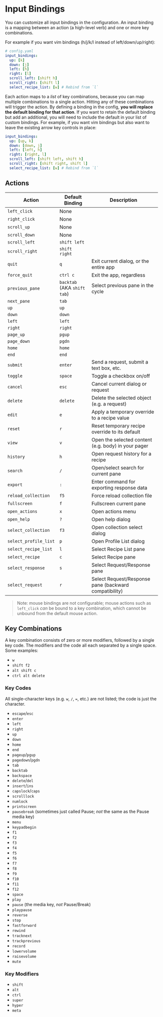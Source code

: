 # Input Bindings

You can customize all input bindings in the configuration. An input binding is a mapping between an action (a high-level verb) and one or more key combinations.

For example if you want vim bindings (h/j/k/l instead of left/down/up/right):

```yaml
# config.yaml
input_bindings:
  up: [k]
  down: [j]
  left: [h]
  right: [l]
  scroll_left: [shift h]
  scroll_right: [shift l]
  select_recipe_list: [w] # Rebind from `l`
```

Each action maps to a _list_ of key combinations, because you can map multiple combinations to a single action. Hitting any of these combinations will trigger the action. By defining a binding in the config, **you will replace the default binding for that action**. If you want to retain the default binding but add an additional, you will need to include the default in your list of custom bindings. For example, if you want vim bindings but also want to leave the existing arrow key controls in place:

```yaml
input_bindings:
  up: [up, k]
  down: [down, j]
  left: [left, h]
  right: [right, l]
  scroll_left: [shift left, shift h]
  scroll_right: [shift right, shift l]
  select_recipe_list: [w] # Rebind from `l`
```

## Actions

| Action                | Default Binding             | Description                                           |
| --------------------- | --------------------------- | ----------------------------------------------------- |
| `left_click`          | None                        |                                                       |
| `right_click`         | None                        |                                                       |
| `scroll_up`           | None                        |                                                       |
| `scroll_down`         | None                        |                                                       |
| `scroll_left`         | `shift left`                |                                                       |
| `scroll_right`        | `shift right`               |                                                       |
| `quit`                | `q`                         | Exit current dialog, or the entire app                |
| `force_quit`          | `ctrl c`                    | Exit the app, regardless                              |
| `previous_pane`       | `backtab` (AKA `shift tab`) | Select previous pane in the cycle                     |
| `next_pane`           | `tab`                       |                                                       |
| `up`                  | `up`                        |                                                       |
| `down`                | `down`                      |                                                       |
| `left`                | `left`                      |                                                       |
| `right`               | `right`                     |                                                       |
| `page_up`             | `pgup`                      |                                                       |
| `page_down`           | `pgdn`                      |                                                       |
| `home`                | `home`                      |                                                       |
| `end`                 | `end`                       |                                                       |
| `submit`              | `enter`                     | Send a request, submit a text box, etc.               |
| `toggle`              | `space`                     | Toggle a checkbox on/off                              |
| `cancel`              | `esc`                       | Cancel current dialog or request                      |
| `delete`              | `delete`                    | Delete the selected object (e.g. a request)           |
| `edit`                | `e`                         | Apply a temporary override to a recipe value          |
| `reset`               | `r`                         | Reset temporary recipe override to its default        |
| `view`                | `v`                         | Open the selected content (e.g. body) in your pager   |
| `history`             | `h`                         | Open request history for a recipe                     |
| `search`              | `/`                         | Open/select search for current pane                   |
| `export`              | `:`                         | Enter command for exporting response data             |
| `reload_collection`   | `f5`                        | Force reload collection file                          |
| `fullscreen`          | `f`                         | Fullscreen current pane                               |
| `open_actions`        | `x`                         | Open actions menu                                     |
| `open_help`           | `?`                         | Open help dialog                                      |
| `select_collection`   | `f3`                        | Open collection select dialog                         |
| `select_profile_list` | `p`                         | Open Profile List dialog                              |
| `select_recipe_list`  | `l`                         | Select Recipe List pane                               |
| `select_recipe`       | `c`                         | Select Recipe pane                                    |
| `select_response`     | `s`                         | Select Request/Response pane                          |
| `select_request`      | `r`                         | Select Request/Response pane (backward compatibility) |

> Note: mouse bindings are not configurable; mouse actions such as `left_click` _can_ be bound to a key combination, which cannot be unbound from the default mouse action.

## Key Combinations

A key combination consists of zero or more modifiers, followed by a single key code. The modifiers and the code all each separated by a single space. Some examples:

- `w`
- `shift f2`
- `alt shift c`
- `ctrl alt delete`

### Key Codes

All single-character keys (e.g. `w`, `/`, `=`, etc.) are not listed; the code is just the character.

- `escape`/`esc`
- `enter`
- `left`
- `right`
- `up`
- `down`
- `home`
- `end`
- `pageup`/`pgup`
- `pagedown`/`pgdn`
- `tab`
- `backtab`
- `backspace`
- `delete`/`del`
- `insert`/`ins`
- `capslock`/`caps`
- `scrolllock`
- `numlock`
- `printscreen`
- `pausebreak` (sometimes just called Pause; _not_ the same as the Pause media key)
- `menu`
- `keypadbegin`
- `f1`
- `f2`
- `f3`
- `f4`
- `f5`
- `f6`
- `f7`
- `f8`
- `f9`
- `f10`
- `f11`
- `f12`
- `space`
- `play`
- `pause` (the media key, _not_ Pause/Break)
- `playpause`
- `reverse`
- `stop`
- `fastforward`
- `rewind`
- `tracknext`
- `trackprevious`
- `record`
- `lowervolume`
- `raisevolume`
- `mute`

### Key Modifiers

- `shift`
- `alt`
- `ctrl`
- `super`
- `hyper`
- `meta`

